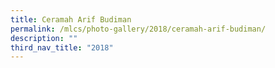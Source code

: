 ```yaml
---
title: Ceramah Arif Budiman
permalink: /mlcs/photo-gallery/2018/ceramah-arif-budiman/
description: ""
third_nav_title: "2018"
---
```

